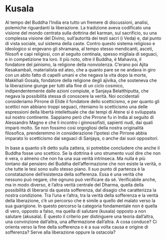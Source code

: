 # Kusala

Al tempo del Buddha l’India era tutto un fremere di discussioni, analisi, polemiche riguardanti la liberazione. La tradizione aveva codificato una visione del mondo centrata sulla dottrina del karman, sul sacrificio, su una complessa visione del Divino, sull’autorità dei testi sacri (i Veda) e, dal punto di vista sociale, sul sistema della caste. Contro questo sistema religioso e ideologico si ergevano gli shramana, al tempo stesso mendicanti, asceti, filosofi e capi religiosi, con al seguito centinaia, spesso migliaia di seguaci, e in competizione tra loro. Il più noto, oltre il Buddha, è Mahavira, il fondatore del jainismo, la religione della nonviolenza. C’erano poi Ajita Kesakambali, materialista ed ateo, che a quanto pare se ne andava in giro con un abito fatto di capelli umani e che negava la vita dopo la morte, Makkhali Gosala, fondatore della religione degli ajivika, che sosteneva che la liberazione giunge per tutti alla fine di un ciclo cosmico, indipendentemente dalle azioni compiute, e Sanjaya Belatthiputta, che negava la possibilità stessa di conoscere la verità. Noi occidentali consideriamo Pirrone di Elide il fondatore dello scetticismo, e per quanto gli scettici non abbiano troppi seguaci, riteniamo lo scetticismo una delle espressioni della libertà intellettuale che dai tempi di Atene si è sviluppata sul nostro continente. Sappiamo però che Pirrone fu in India al seguito di Alessandro Magno e che lì incontro i ginnosofisti, sapienti nudi, dai quali imparò molto. Se non fossimo così orgogliosi della nostra originalità filosofica, prenderemmo in considerazione l’ipotesi che Pirrone abbia imparato lo scetticismo dai seguaci di Sanjaya, o anche dai suoi oppositori.

In base a quanto s’è detto sulla zattera, si potrebbe concludere che anche il Buddha fosse uno scettico. Se la dottrina è uno strumento vuol dire che non è vera, o almeno che non ha una sua verità intrinseca. Ma nulla è più lontano dal pensiero del Buddha dell’affermazione che non esiste la verità, o che tutte le tesi sono sullo stesso piano. Il suo punto di partenza è la constatazione dell’esistenza della sofferenza. Essa è una verità che nessuno può negare, che ognuno può verificare da sé. Verificabile anche, ma in modo diverso, è l’altra verità centrale del Dharma, quella della possibilità di liberarsi da questa sofferenza, dal disagio che caratterizza la nostra condizione. Tra l’una e l’altra, tra la verità della sofferenza e la verità della liberazione, c’è un percorso che è simile a quello del malato verso la sua guarigione. In questo percorso la categoria fondamentale non è quella di vero, opposto a falso, ma quella di salutare (kusala) opposto a non salutare (akusala). È questo il criterio per distinguere una teoria dall’altra, una convinzione dall’altra, una affermazione dall’altra. A cosa conduce? Ci orienta verso la fine della sofferenza o è a sua volta causa e origine di sofferenza? Serve alla liberazione oppure la ostacola?
